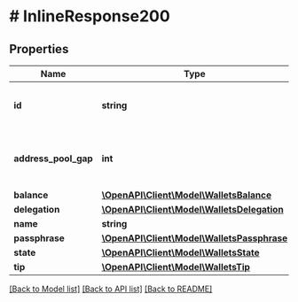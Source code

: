 # # InlineResponse200

## Properties

Name | Type | Description | Notes
------------ | ------------- | ------------- | -------------
**id** | **string** | A unique identifier for the wallet | 
**address_pool_gap** | **int** | Number of consecutive unused addresses allowed | [default to 20]
**balance** | [**\OpenAPI\Client\Model\WalletsBalance**](WalletsBalance.md) |  | 
**delegation** | [**\OpenAPI\Client\Model\WalletsDelegation**](WalletsDelegation.md) |  | 
**name** | **string** |  | 
**passphrase** | [**\OpenAPI\Client\Model\WalletsPassphrase**](WalletsPassphrase.md) |  | [optional] 
**state** | [**\OpenAPI\Client\Model\WalletsState**](WalletsState.md) |  | 
**tip** | [**\OpenAPI\Client\Model\WalletsTip**](WalletsTip.md) |  | 

[[Back to Model list]](../../README.md#documentation-for-models) [[Back to API list]](../../README.md#documentation-for-api-endpoints) [[Back to README]](../../README.md)


